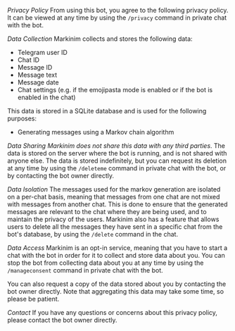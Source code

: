 *Privacy Policy*
From using this bot, you agree to the following privacy policy. It can be viewed at any time by using the `/privacy` command in private chat with the bot.

*Data Collection*
Markinim collects and stores the following data:
- Telegram user ID
- Chat ID
- Message ID
- Message text
- Message date
- Chat settings (e.g. if the emojipasta mode is enabled or if the bot is enabled in the chat)

This data is stored in a SQLite database and is used for the following purposes:
- Generating messages using a Markov chain algorithm

*Data Sharing*
*Markinim does not share this data with any third parties*. The data is stored on the server where the bot is running, and is not shared with anyone else.
The data is stored indefinitely, but you can request its deletion at any time by using the `/deleteme` command in private chat with the bot, or by contacting the bot owner directly.

*Data Isolation*
The messages used for the markov generation are isolated on a per-chat basis, meaning that messages from one chat are not mixed with messages from another chat. This is done to ensure that the generated messages are relevant to the chat where they are being used, and to maintain the privacy of the users.
Markinim also has a feature that allows users to delete all the messages they have sent in a specific chat from the bot's database, by using the `/delete` command in the chat.

*Data Access*
Markinim is an opt-in service, meaning that you have to start a chat with the bot in order for it to collect and store data about you. You can stop the bot from collecting data about you at any time by using the `/manageconsent` command in private chat with the bot.

You can also request a copy of the data stored about you by contacting the bot owner directly. Note that aggregating this data may take some time, so please be patient.

*Contact*
If you have any questions or concerns about this privacy policy, please contact the bot owner directly.
